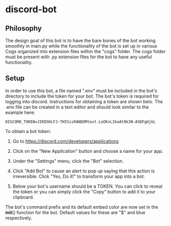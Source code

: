 # discord-bot

## Philosophy
The design goal of this bot is to have the bare bones of the bot working
smoothly in main.py while the functionality of the bot is set up in various Cogs
organized into extension files within the "cogs" folder. The cogs folder must be
present with .py extension files for the bot to have any useful functionality.

## Setup
In order to use this bot, a file named ".env" must be included in the bot's
directory to include the token for your bot. The bot's token is required for
logging into discord. Instructions for obtaining a token are shown belo. The
.env file can be created in a text editor and should look similar to the example
here:

```
DISCORD_TOKEN=JIKDSKLFJ-THISisRANDOMtext.LoOKsLIkeAt0k3N-ASDFgHjkL
```

To obtain a bot token:

1.  Go to https://discord.com/developers/applications

1.  Click on the "New Application" button and choose a name for your app.

1.  Under the "Settings" menu, click the "Bot" selection.

1.  Click "Add Bot" to cause an alert to pop up saying that this action is
    irreversible. Click "Yes, Do it!" to transform your app into a bot.

1.  Below your bot's username should be a TOKEN. You can click to reveal the
    token or you can simply click the "Copy" button to add it to your clipboard.

The bot's command prefix and its default embed color are now set in the
__init__() function for the bot. Default values for these are "$" and blue
respectively.
